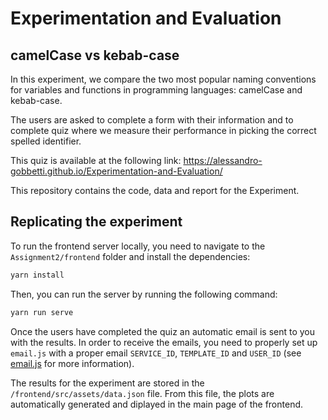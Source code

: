 # Experimentation and Evaluation
## camelCase vs kebab-case

In this experiment, we compare the two most popular naming conventions for variables and functions in programming languages: camelCase and kebab-case.

The users are asked to complete a form with their information and to complete quiz where we measure their performance in picking the correct spelled identifier.

This quiz is available at the following link: https://alessandro-gobbetti.github.io/Experimentation-and-Evaluation/

This repository contains the code, data and report for the Experiment.


## Replicating the experiment

To run the frontend server locally, you need to navigate to the `Assignment2/frontend` folder and install the dependencies:

```bash
yarn install
```

Then, you can run the server by running the following command:

```bash
yarn run serve
```

Once the users have completed the quiz an automatic email is sent to you with the results.
In order to receive the emails, you need to properly set up `email.js` with a proper email `SERVICE_ID`, `TEMPLATE_ID` and `USER_ID` (see [email.js](https://www.emailjs.com/docs/sdk/send/) for more information).

The results for the experiment are stored in the `/frontend/src/assets/data.json` file.
From this file, the plots are automatically generated and diplayed in the main page of the frontend.